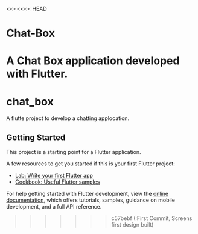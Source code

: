 <<<<<<< HEAD
# Chat-Box
A Chat Box application developed with Flutter. 
=======
# chat_box

A flutte project to develop a chatting applocation.

## Getting Started

This project is a starting point for a Flutter application.

A few resources to get you started if this is your first Flutter project:

- [Lab: Write your first Flutter app](https://docs.flutter.dev/get-started/codelab)
- [Cookbook: Useful Flutter samples](https://docs.flutter.dev/cookbook)

For help getting started with Flutter development, view the
[online documentation](https://docs.flutter.dev/), which offers tutorials,
samples, guidance on mobile development, and a full API reference.
>>>>>>> c57bebf (:First Commit, Screens first design built)
